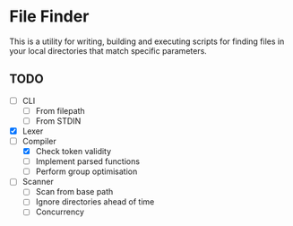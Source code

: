 # File Finder

This is a utility for writing, building and executing scripts for finding files in your local directories that match specific parameters.

## TODO

- [ ] CLI
  - [ ] From filepath
  - [ ] From STDIN
- [X] Lexer
- [ ] Compiler
  - [X] Check token validity
  - [ ] Implement parsed functions
  - [ ] Perform group optimisation
- [ ] Scanner
  - [ ] Scan from base path
  - [ ] Ignore directories ahead of time
  - [ ] Concurrency
